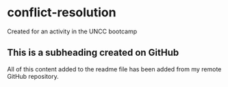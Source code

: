# conflict-resolution
Created for an activity in the UNCC bootcamp

## This is a subheading created on GitHub

All of this content added to the readme file has been added from my remote GitHub repository.

